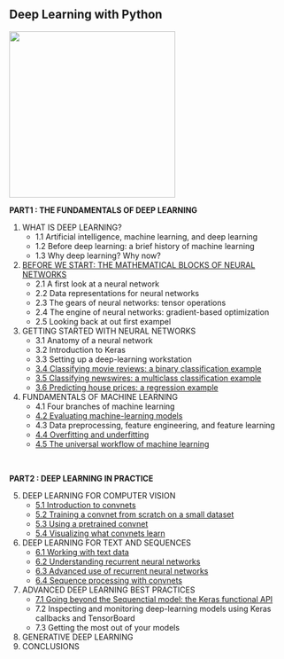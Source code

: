 ## Deep Learning with Python

<image src='image/book_image.png' width='300'>

**PART1 : THE FUNDAMENTALS OF DEEP LEARNING**
  1. WHAT IS DEEP LEARNING?
      + 1.1 Artificial intelligence, machine learning, and deep learning
      + 1.2 Before deep learning: a brief history of machine learning
      + 1.3 Why deep learning? Why now?
  2. [BEFORE WE START: THE MATHEMATICAL BLOCKS OF NEURAL NETWORKS](https://github.com/jmpark0118/DeepLearningWithPython/blob/master/PART1_2_Before%20we%20begin.ipynb)
      + 2.1 A first look at a neural network
      + 2.2 Data representations for neural networks
      + 2.3 The gears of neural networks: tensor operations
      + 2.4 The engine of neural networks: gradient-based optimization
      + 2.5 Looking back at out first exampel
  3. GETTING STARTED WITH NEURAL NETWORKS
      + 3.1 Anatomy of a neural network
      + 3.2 Introduction to Keras
      + 3.3 Setting up a deep-learning workstation
      + [3.4 Classifying movie reviews: a binary classification example](https://github.com/jmpark0118/DeepLearningWithPython/blob/master/PART1_3.4_Classifying%20movie%20reviews.ipynb)
      + [3.5 Classifying newswires: a multiclass classification example](https://github.com/jmpark0118/DeepLearningWithPython/blob/master/PART1_3.5_Classifying%20newswires.ipynb)
      + [3.6 Predicting house prices: a regression example](https://github.com/jmpark0118/DeepLearningWithPython/blob/master/PART1_3.6_Predicting%20house%20prices.ipynb)
  4. FUNDAMENTALS OF MACHINE LEARNING
      + 4.1 Four branches of machine learning
      + [4.2 Evaluating machine-learning models](https://github.com/jmpark0118/DeepLearningWithPython/blob/master/PART1_4.2_Evaluating%20machine%20learning%20models.ipynb)
      + 4.3 Data preprocessing, feature engineering, and feature learning
      + [4.4 Overfitting and underfitting](https://github.com/jmpark0118/DeepLearningWithPython/blob/master/PART1_4.3_4.4_Feature%20learning%20%26%20preventing%20overfitting.ipynb)
      + [4.5 The universal workflow of machine learning](https://github.com/jmpark0118/DeepLearningWithPython/blob/master/PART1_4.5_The%20workflow%20of%20machine%20learning.ipynb)

<BR/>
  
**PART2 : DEEP LEARNING IN PRACTICE**

  5. DEEP LEARNING FOR COMPUTER VISION
      + [5.1 Introduction to convnets](https://github.com/jmpark0118/DeepLearningWithPython/blob/master/PART2_5.1_introduction%20to%20convnets.ipynb)
      + [5.2 Training a convnet from scratch on a small dataset](https://github.com/jmpark0118/DeepLearningWithPython/blob/master/PART2_5.2_training%20a%20convnet%20from%20scratch%20on%20a%20small%20dataset.ipynb)
      + [5.3 Using a pretrained convnet](https://github.com/jmpark0118/DeepLearningWithPython/blob/master/PART2_5.3_Using%20a%20pretrained%20convnet.ipynb)
      + [5.4 Visualizing what convnets learn](https://github.com/jmpark0118/DeepLearningWithPython/blob/master/PART2_5.4_Visualizing%20what%20convnets%20learn.ipynb
)
  6. DEEP LEARNING FOR TEXT AND SEQUENCES
      + [6.1 Working with text data](https://github.com/jmpark0118/DeepLearningWithPython/blob/master/PART2_6.1_Working%20with%20text%20data.ipynb)
      + [6.2 Understanding recurrent neural networks](https://github.com/jmpark0118/DeepLearningWithPython/blob/master/PART2_6.2_Understanding%20recurrent%20neural%20networks.ipynb)
      + [6.3 Advanced use of recurrent neural networks](https://github.com/jmpark0118/DeepLearningWithPython/blob/master/PART2_6.3_Advanced%20use%20of%20recurrent%20neural%20networks_1.ipynb)
      + [6.4 Sequence processing with convnets](https://github.com/jmpark0118/DeepLearningWithPython/blob/master/PART2_6.4_Sequence%20processing%20with%20convnets.ipynb)
  7. ADVANCED DEEP LEARNING BEST PRACTICES
      + [7.1 Going beyond the Sequenctial model: the Keras functional API](https://github.com/jmpark0118/DeepLearningWithPython/blob/master/PART2_7.1_Going%20beyond%20the%20Sequential%20model_the%20Keras%20functional%20API.ipynb)
      + 7.2 Inspecting and monitoring deep-learning models using Keras callbacks and TensorBoard
      + 7.3 Getting the most out of your models
  8. GENERATIVE DEEP LEARNING
  9. CONCLUSIONS
